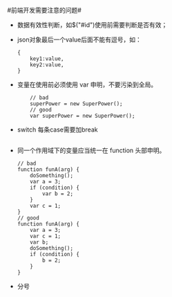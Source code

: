 #前端开发需要注意的问题#
- 数据有效性判断，如$("#id")使用前需要判断是否有效；
- json对象最后一个value后面不能有逗号，如：

    ```
    {
        key1:value,
        key2:value,
    }
    ```
- 变量在使用前必须使用 var 申明，不要污染到全局。

    ```
        // bad
        superPower = new SuperPower();
        // good
        var superPower = new SuperPower();
    ```
- switch 每条case需要加break
    ```
    ```
- 同一个作用域下的变量应当统一在 function 头部申明。

    ```
    // bad
    function funA(arg) {
        doSomething();
        var a = 3;
        if (condition) {
            var b = 2;
        }
        var c = 1;
    }
    // good
    function funA(arg) {
        var a = 3;
        var c = 1;
        var b;
        doSomething();
        if (condition) {
            b = 2;
        }
    }
    ```
- 分号
